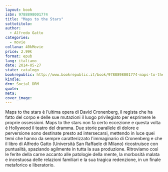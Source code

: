 ```yaml
---
layout: book
isbn: 9788898001774
title: "Maps to the Stars"
sottotitolo:
author:
  - Alfredo Gatto
categories:
  - movie
collana: 40kMovie
price: 2.99€
format: epub
lang: italiano
date: 2014-05-27 
state: catalogo
bookrepublic: http://www.bookrepublic.it/book/9788898001774-maps-to-the-stars/
kindle: 
drm: Social DRM
quote:
meta:
cover_image:
---
```

Maps to the stars è l’ultima opera di David Cronenberg, il regista che ha fatto del corpo e delle sue mutazioni il luogo privilegiato per esprimere le proprie ossessioni. Maps to the stars non fa certo eccezione e questa volta è Hollywood il teatro del dramma. Due storie parallele di dolore e perversione sono destinate presto ad intersecarsi, mettendo in luce quei temi che hanno da sempre caratterizzato l'immaginario di Cronenberg e che il libro di Alfredo Gatto (Università San Raffaele di Milano) ricostruisce con puntualità, spaziando agilmente in tutta la sua produzione. Ritroviamo così le ferite della carne accanto alle patologie della mente, la morbosità malata e incestuosa delle relazioni familiari e la sua tragica redenzione, in un finale metaforico e liberatorio.
